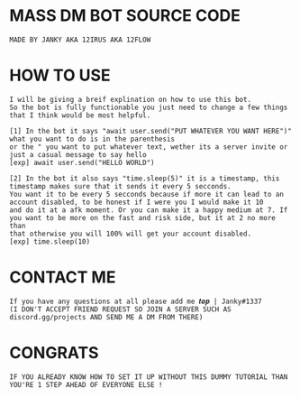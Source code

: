 # MASS DM BOT SOURCE CODE 
 
 	MADE BY JANKY AKA 12IRUS AKA 12FLOW 
 
# HOW TO USE
  
	I will be giving a breif explination on how to use this bot.
	So the bot is fully functionable you just need to change a few things that I think would be most helpful.
  
  	[1] In the bot it says "await user.send("PUT WHATEVER YOU WANT HERE")" what you want to do is in the parenthesis 
  	or the " you want to put whatever text, wether its a server invite or just a casual message to say hello
  	[exp] await user.send("HELLO WORLD")
  
  	[2] In the bot it also says "time.sleep(5)" it is a timestamp, this timestamp makes sure that it sends it every 5 secconds.
  	You want it to be every 5 secconds because if more it can lead to an account disabled, to be honest if I were you I would make it 10
  	and do it at a afk moment. Or you can make it a happy medium at 7. If you want to be more on the fast and risk side, but it at 2 no more than
  	that otherwise you will 100% will get your account disabled.
  	[exp] time.sleep(10)
        
# CONTACT ME	
	If you have any questions at all please add me 𝒕𝒐𝒑 | Janky#1337
	(I DON'T ACCEPT FRIEND REQUEST SO JOIN A SERVER SUCH AS discord.gg/projects AND SEND ME A DM FROM THERE)

# CONGRATS

	IF YOU ALREADY KNOW HOW TO SET IT UP WITHOUT THIS DUMMY TUTORIAL THAN YOU'RE 1 STEP AHEAD OF EVERYONE ELSE !
